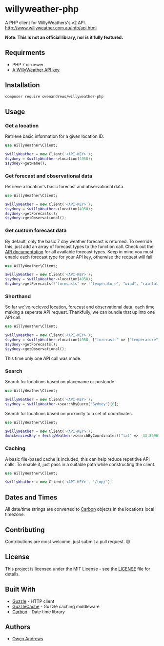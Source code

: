 # willyweather-php
A PHP client for WillyWeathers's v2 API. http://www.willyweather.com.au/info/api.html

**Note: This is not an official library, nor is it fully featured.**

## Requirments
- PHP 7 or newer
- [A WillyWeather API key](http://www.willyweather.com.au/info/api.html)

## Installation
```bash
composer require owenandrews/willyweather-php
```

## Usage
### Get a location
Retrieve basic information for a given location ID.
```php
use WillyWeather\Client;

$willyWeather = new Client('<API-KEY>');
$sydney = $willyWeather->location(4950);
$sydney->getName();
```

### Get forecast and observational data
Retrieve a location's basic forecast and observational data.
```php
use WillyWeather\Client;

$willyWeather = new Client('<API-KEY>');
$sydney = $willyWeather->location(4950);
$sydney->getForecasts();
$sydney->getObservational();
```

### Get custom forecast data
By default, only the basic 7 day weather forecast is returned. To override this, just add an array of forecast types to the function call. Check out the [API documentation](http://www.willyweather.com/api/docs/v2.html) for all available forecast types. Keep in mind you must enable each forecast type for your API key, otherwise the request will fail.
```php
use WillyWeather\Client;

$willyWeather = new Client('<API-KEY>');
$sydney = $willyWeather->location(4950);
$sydney->getForecasts(["forecasts" => ["temperature", "wind", "rainfallprobability"], "days" => 3]);
```

### Shorthand
So far we've recieved location, forecast and observational data, each time making a seperate API request. Thankfully, we can bundle that up into one API call.
```php
use WillyWeather\Client;

$willyWeather = new Client('<API-KEY>');
$sydney = $willyWeather->location(4950, ["forecasts" => ["temperature", "wind", "rainfallprobability"], "days" => 3, "observational" => true]);
$sydney->getForecasts();
$sydney->getObservational();
```
This time only one API call was made.

### Search
Search for locations based on placename or postcode.
```php
use WillyWeather\Client;

$willyWeather = new Client('<API-KEY>');
$sydney = $willyWeather->searchByQuery("Sydney")[0];
```
Search for locations based on proximity to a set of coordinates.
```php
use WillyWeather\Client;

$willyWeather = new Client('<API-KEY>');
$mackenziesBay = $willyWeather->searchByCoordinates(["lat" => -33.8996141, "lng" => 151.272962])[0];
```

### Caching
A basic file-based cache is included, this can help reduce repetitive API calls. To enable it, just pass in a suitable path while constructing the client.
```php
use WillyWeather\Client;

$willyWeather = new Client('<API-KEY>', '/tmp/');
```

## Dates and Times
All date/time strings are converted to [Carbon](https://github.com/briannesbitt/Carbon) objects in the locations local timezone.

## Contributing
Contributions are most welcome, just submit a pull request. :smile:

## License
This project is licensed under the MIT License - see the [LICENSE](LICENSE) file for details.

## Built With
- [Guzzle](https://github.com/guzzle/guzzle) - HTTP client
- [GuzzleCache](https://github.com/Kevinrob/guzzle-cache-middleware) - Guzzle caching middleware
- [Carbon](https://github.com/briannesbitt/Carbon) - Date time library

## Authors
- [Owen Andrews](https://github.com/owenandrews)
